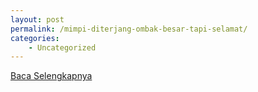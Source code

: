 ```yaml
---
layout: post
permalink: /mimpi-diterjang-ombak-besar-tapi-selamat/
categories:
    - Uncategorized
---
```


[Baca Selengkapnya](/07)